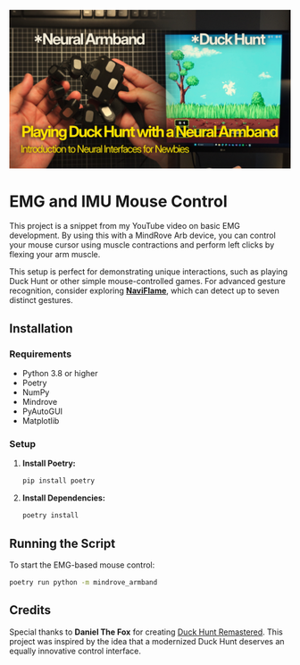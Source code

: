 ![](./images/thumbnail_A.jpg)

# EMG and IMU Mouse Control

This project is a snippet from my YouTube video on basic EMG development. By using this with a MindRove Arb device, you can control your mouse cursor using muscle contractions and perform left clicks by flexing your arm muscle.

This setup is perfect for demonstrating unique interactions, such as playing Duck Hunt or other simple mouse-controlled games. For advanced gesture recognition, consider exploring [**NaviFlame**](https://github.com/MindRove/NaviFlame), which can detect up to seven distinct gestures.

## Installation

### Requirements

- Python 3.8 or higher
- Poetry
- NumPy
- Mindrove
- PyAutoGUI
- Matplotlib

### Setup

1. **Install Poetry:**
   ```sh
   pip install poetry
   ```
2. **Install Dependencies:**
   ```sh
   poetry install
   ```

## Running the Script

To start the EMG-based mouse control:

```sh
poetry run python -m mindrove_armband
```

## Credits

Special thanks to **Daniel The Fox** for creating [Duck Hunt Remastered](https://danielthefox.itch.io/duck-hunt-remastered). This project was inspired by the idea that a modernized Duck Hunt deserves an equally innovative control interface.
